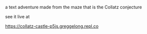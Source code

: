 a text adventure made from the maze that is the Collatz conjecture 

see it live at 

https://collatz-castle-p5js.greggelong.repl.co